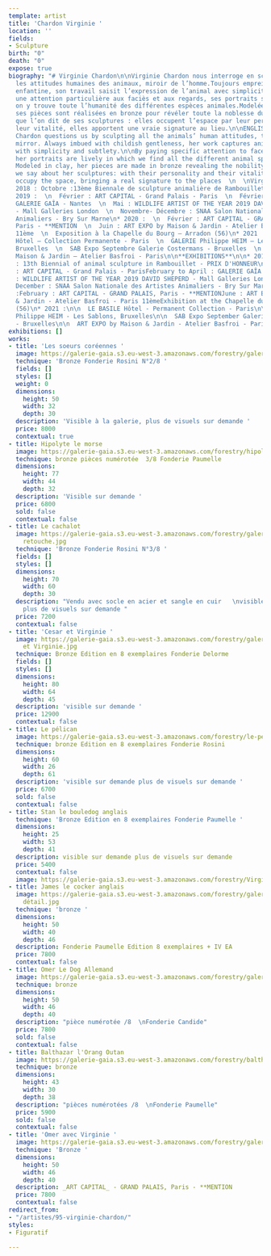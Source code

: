 ```yaml
---
template: artist
title: 'Chardon Virginie '
location: ''
fields:
- Sculpture
birth: "0"
death: "0"
expose: true
biography: "# Virginie Chardon\n\nVirginie Chardon nous interroge en sculptant toutes
  les attitudes humaines des animaux, miroir de l’homme.Toujours empreint d’une douceur
  enfantine, son travail saisit l’expression de l’animal avec simplicité et subtilité.\n\nPortant
  une attention particulière aux faciès et aux regards, ses portraits sont vivants,
  on y trouve toute l’humanité des différentes espèces animales.Modelées en terre,
  ses pièces sont réalisées en bronze pour révéler toute la noblesse du sujet.\n\nCe
  que l’on dit de ses sculptures : elles occupent l’espace par leur personnalité et
  leur vitalité, elles apportent une vraie signature au lieu.\n\nENGLISH VERSION \n\nVirginie
  Chardon questions us by sculpting all the animals’ human attitudes, the human being’s
  mirror. Always imbued with childish gentleness, her work captures animal’s expression
  with simplicity and subtlety.\n\nBy paying specific attention to faces and looks,
  her portraits are lively in which we find all the different animal species’ humanity.
  Modeled in clay, her pieces are made in bronze revealing the nobility of the model.\n\nWhat
  we say about her sculptures: with their personality and their vitality they strongly
  occupy the space, bringing a real signature to the places  \n  \nVirginie Chardon\n\n**EXPOSITIONS**\n\n*
  2018 : Octobre :13ème Biennale de sculpture animalière de Rambouillet – PRIX D’HONNEUR\n*
  2019 :  \n  Février : ART CAPITAL - Grand Palais - Paris  \n  Février à Avril :
  GALERIE GAÎA - Nantes  \n  Mai : WILDLIFE ARTIST OF THE YEAR 2019 DAVID SHEPERD
  - Mall Galleries London  \n  Novembre- Décembre : SNAA Salon Nationale des Artistes
  Animaliers - Bry Sur Marne\n* 2020 :  \n  Février : ART CAPITAL - GRAND PALAIS,
  Paris - **MENTION  \n  Juin : ART EXPO by Maison & Jardin - Atelier Basfroi - Paris
  11ème  \n  Exposition à la Chapelle du Bourg – Arradon (56)\n* 2021 :\n\n  LE BASILE
  Hôtel – Collection Permanente - Paris  \n  GALERIE Philippe HEIM – Les Sablons,
  Bruxelles  \n  SAB Expo Septembre Galerie Costermans - Bruxelles  \n  ART EXPO by
  Maison & Jardin – Atelier Basfroi - Paris\n\n**EXHIBITIONS**\n\n* 2018 : October
  : 13th Biennial of animal sculpture in Rambouillet - PRIX D'HONNEUR\n* 2019 :February
  : ART CAPITAL - Grand Palais - ParisFebruary to April : GALERIE GAÎA - NantesMay
  : WILDLIFE ARTIST OF THE YEAR 2019 DAVID SHEPERD - Mall Galleries LondonNovember-
  December : SNAA Salon Nationale des Artistes Animaliers - Bry Sur Marne\n* 2020
  :February : ART CAPITAL - GRAND PALAIS, Paris - **MENTIONJune : ART EXPO by Maison
  & Jardin - Atelier Basfroi - Paris 11èmeExhibition at the Chapelle du Bourg - Arradon
  (56)\n* 2021 :\n\n  LE BASILE Hôtel - Permanent Collection - Paris\n\n  GALERIE
  Philippe HEIM - Les Sablons, Bruxelles\n\n  SAB Expo September Galerie Costermans
  - Bruxelles\n\n  ART EXPO by Maison & Jardin - Atelier Basfroi - Paris"
exhibitions: []
works:
- title: 'Les soeurs coréennes '
  image: https://galerie-gaia.s3.eu-west-3.amazonaws.com/forestry/galerie gaia - virgine-chardon-IMG_9893photoshop.jpg
  technique: 'Bronze Fonderie Rosini N°2/8 '
  fields: []
  styles: []
  weight: 0
  dimensions:
    height: 50
    width: 32
    depth: 30
  description: 'Visible à la galerie, plus de visuels sur demande '
  price: 8000
  contextual: true
- title: Hipolyte le morse
  image: https://galerie-gaia.s3.eu-west-3.amazonaws.com/forestry/hipolyte-le-morse.jpg
  technique: bronze pièces numérotée  3/8 Fonderie Paumelle
  dimensions:
    height: 77
    width: 44
    depth: 32
  description: 'Visible sur demande '
  price: 6800
  sold: false
  contextual: false
- title: Le cachalot
  image: https://galerie-gaia.s3.eu-west-3.amazonaws.com/forestry/galerie-gaia-virginie-chardon-IMG_9741.jpg
    retouche.jpg
  technique: 'Bronze Fonderie Rosini N°3/8 '
  fields: []
  styles: []
  dimensions:
    height: 70
    width: 60
    depth: 30
  description: "Vendu avec socle en acier et sangle en cuir   \nvisible à la galerie
    plus de visuels sur demande "
  price: 7200
  contextual: false
- title: 'Cesar et Virginie '
  image: https://galerie-gaia.s3.eu-west-3.amazonaws.com/forestry/galerie-gaia-virginie-chardon-Gorille
    et Virginie.jpg
  technique: Bronze Edition en 8 exemplaires Fonderie Delorme
  fields: []
  styles: []
  dimensions:
    height: 80
    width: 64
    depth: 45
  description: 'visible sur demande '
  price: 12900
  contextual: false
- title: Le pélican
  image: https://galerie-gaia.s3.eu-west-3.amazonaws.com/forestry/le-pelican.jpg
  technique: bronze Edition en 8 exemplaires Fonderie Rosini
  dimensions:
    height: 60
    width: 26
    depth: 61
  description: 'visible sur demande plus de visuels sur demande '
  price: 6700
  sold: false
  contextual: false
- title: Stan le bouledog anglais
  technique: 'Bronze Edition en 8 exemplaires Fonderie Paumelle '
  dimensions:
    height: 25
    width: 53
    depth: 41
  description: visible sur demande plus de visuels sur demande
  price: 5400
  contextual: false
  image: https://galerie-gaia.s3.eu-west-3.amazonaws.com/forestry/VirginieChardon-sculptureBronze-paris-STAN-442A2910.jpg
- title: James le cocker anglais
  image: https://galerie-gaia.s3.eu-west-3.amazonaws.com/forestry/galerie-gaia-virginie-chardon-STAN
    détail.jpg
  technique: 'bronze '
  dimensions:
    height: 50
    width: 40
    depth: 46
  description: Fonderie Paumelle Edition 8 exemplaires + IV EA
  price: 7800
  contextual: false
- title: Omer Le Dog Allemand
  image: https://galerie-gaia.s3.eu-west-3.amazonaws.com/forestry/galerie-gaia-virginie-chardon-Omer.jpg
  technique: bronze
  dimensions:
    height: 50
    width: 46
    depth: 40
  description: "pièce numérotée /8  \nFonderie Candide"
  price: 7800
  sold: false
  contextual: false
- title: Balthazar l'Orang Outan
  image: https://galerie-gaia.s3.eu-west-3.amazonaws.com/forestry/balthazar.jpg
  technique: bronze
  dimensions:
    height: 43
    width: 30
    depth: 38
  description: "pièces numérotées /8  \nFonderie Paumelle"
  price: 5900
  sold: false
  contextual: false
- title: 'Omer avec Virginie '
  image: https://galerie-gaia.s3.eu-west-3.amazonaws.com/forestry/galerie-gaia-virginie-chardon-portrait.jpg
  technique: 'Bronze '
  dimensions:
    height: 50
    width: 46
    depth: 40
  description: _ART CAPITAL_ - GRAND PALAIS, Paris - **MENTION
  price: 7800
  contextual: false
redirect_from:
- "/artistes/95-virginie-chardon/"
styles:
- Figuratif

---
```

